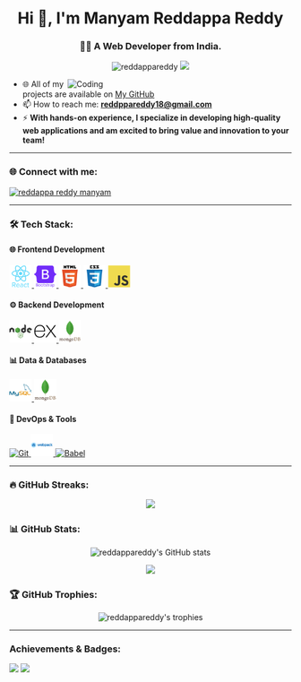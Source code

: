 <h1 align="center">Hi 👋, I'm Manyam Reddappa Reddy </h1>
<h3 align="center">👨‍💻 A Web Developer from India.</h3>

<p align="center">
  <img src="https://komarev.com/ghpvc/?username=reddappareddy&label=Profile%20views&color=0e75b6&style=flat" alt="reddappareddy" /> 
  <img src="https://img.shields.io/github/followers/reddappareddy?label=Follow&style=social" />
</p>

<img align="right" alt="Coding" width="400" src="https://media.giphy.com/media/qgQUggAC3Pfv687qPC/giphy.gif">

- 🌐 All of my projects are available on [My GitHub](https://github.com/reddappareddy)
- 📫 How to reach me: **reddppareddy18@gmail.com**
- ⚡ **With hands-on experience, I specialize in developing high-quality web applications and am excited to bring value and innovation to your team!**

---

<h3 align="left">🌐 Connect with me:</h3>
<p align="left">
<a href="https://linkedin.com/in/reddappa-reddy-manyam-b7032b202" target="blank">
  <img align="center" src="https://raw.githubusercontent.com/rahuldkjain/github-profile-readme-generator/master/src/images/icons/Social/linked-in-alt.svg" alt="reddappa reddy manyam" height="30" width="40" />
</a>
</p>

---

<h3 align="left">🛠️ Tech Stack:</h3>

<h4>🌐 Frontend Development</h4>
<p align="left">
  <a href="https://reactjs.org/" target="_blank" rel="noreferrer"> 
    <img src="https://raw.githubusercontent.com/devicons/devicon/master/icons/react/react-original-wordmark.svg" alt="React" width="40" height="40"/> 
  </a>
  <a href="https://getbootstrap.com" target="_blank" rel="noreferrer"> 
    <img src="https://raw.githubusercontent.com/devicons/devicon/master/icons/bootstrap/bootstrap-plain-wordmark.svg" alt="Bootstrap" width="40" height="40"/> 
  </a>
  <a href="https://www.w3.org/html/" target="_blank" rel="noreferrer"> 
    <img src="https://raw.githubusercontent.com/devicons/devicon/master/icons/html5/html5-original-wordmark.svg" alt="HTML5" width="40" height="40"/> 
  </a>
  <a href="https://www.w3schools.com/css/" target="_blank" rel="noreferrer"> 
    <img src="https://raw.githubusercontent.com/devicons/devicon/master/icons/css3/css3-original-wordmark.svg" alt="CSS3" width="40" height="40"/> 
  </a>
  <a href="https://developer.mozilla.org/en-US/docs/Web/JavaScript" target="_blank" rel="noreferrer"> 
    <img src="https://raw.githubusercontent.com/devicons/devicon/master/icons/javascript/javascript-original.svg" alt="JavaScript" width="40" height="40"/> 
  </a>
</p>

<h4>⚙️ Backend Development</h4>
<p align="left">
  <a href="https://nodejs.org" target="_blank" rel="noreferrer"> 
    <img src="https://raw.githubusercontent.com/devicons/devicon/master/icons/nodejs/nodejs-original-wordmark.svg" alt="Node.js" width="40" height="40"/> 
  </a>
  <a href="https://expressjs.com" target="_blank" rel="noreferrer"> 
    <img src="https://raw.githubusercontent.com/devicons/devicon/master/icons/express/express-original.svg" alt="Express" width="40" height="40"/> 
  </a>
  <a href="https://www.mongodb.com/" target="_blank" rel="noreferrer"> 
    <img src="https://raw.githubusercontent.com/devicons/devicon/master/icons/mongodb/mongodb-original-wordmark.svg" alt="MongoDB" width="40" height="40"/> 
  </a>
</p>

<h4>📊 Data & Databases</h4>
<p align="left">
  <a href="https://www.mysql.com/" target="_blank" rel="noreferrer"> 
    <img src="https://raw.githubusercontent.com/devicons/devicon/master/icons/mysql/mysql-original-wordmark.svg" alt="MySQL" width="40" height="40"/> 
  </a>
  <a href="https://www.mongodb.com/" target="_blank" rel="noreferrer"> 
    <img src="https://raw.githubusercontent.com/devicons/devicon/master/icons/mongodb/mongodb-original-wordmark.svg" alt="MongoDB" width="40" height="40"/> 
  </a>
</p>

<h4>🔧 DevOps & Tools</h4>
<p align="left">
  <a href="https://git-scm.com/" target="_blank" rel="noreferrer"> 
    <img src="https://www.vectorlogo.zone/logos/git-scm/git-scm-icon.svg" alt="Git" width="40" height="40"/> 
  </a>
  <a href="https://webpack.js.org" target="_blank" rel="noreferrer"> 
    <img src="https://raw.githubusercontent.com/devicons/devicon/d00d0969292a6569d45b06d3f350f463a0107b0d/icons/webpack/webpack-original-wordmark.svg" alt="Webpack" width="40" height="40"/> 
  </a>
  <a href="https://babeljs.io/" target="_blank" rel="noreferrer"> 
    <img src="https://www.vectorlogo.zone/logos/babeljs/babeljs-icon.svg" alt="Babel" width="40" height="40"/> 
  </a>
</p>

---

<h3 align="left">🔥 GitHub Streaks:</h3>
<p align="center">
  <a href="https://github.com/reddappareddy">
    <img src="https://github-readme-streak-stats.herokuapp.com/?user=reddappareddy&theme=radical&hide_border=true"/>
  </a>
</p>

<h3 align="left">📊 GitHub Stats:</h3>
<p align="center">
  <img src="https://github-readme-stats.vercel.app/api?username=reddappareddy&show_icons=true&theme=radical&hide_border=true" alt="reddappareddy's GitHub stats" />
</p>
<p align="center">
  <img src="https://github-readme-stats.vercel.app/api/top-langs/?username=reddappareddy&layout=compact&theme=radical&hide_border=true" />
</p>

<h3 align="left">🏆 GitHub Trophies:</h3>
<p align="center">
  <img src="https://github-profile-trophy.vercel.app/?username=reddappareddy&theme=radical&no-frame=true" alt="reddappareddy's trophies" />
</p>

---

<h3 align="left">Achievements & Badges:</h3>
<p align="left">
  <img src="https://img.shields.io/badge/Open%20Source%20Enthusiast-blue" />
  <img src="https://img.shields.io/badge/Problem%20Solver%20-%20Algorithm%20Expert-lightgrey" />
</p>
